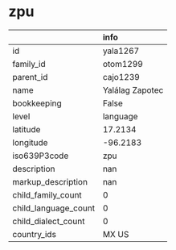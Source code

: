 # zpu
|                      | info            |
|:---------------------|:----------------|
| id                   | yala1267        |
| family_id            | otom1299        |
| parent_id            | cajo1239        |
| name                 | Yalálag Zapotec |
| bookkeeping          | False           |
| level                | language        |
| latitude             | 17.2134         |
| longitude            | -96.2183        |
| iso639P3code         | zpu             |
| description          | nan             |
| markup_description   | nan             |
| child_family_count   | 0               |
| child_language_count | 0               |
| child_dialect_count  | 0               |
| country_ids          | MX US           |